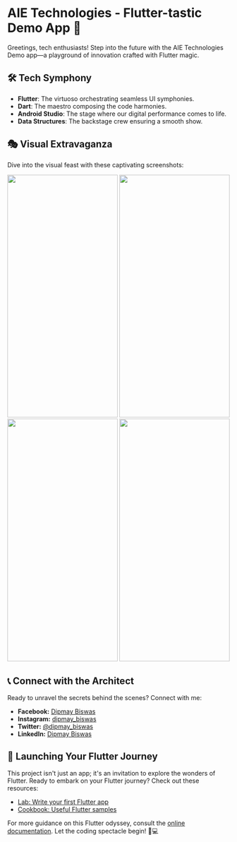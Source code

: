 # AIE Technologies - Flutter-tastic Demo App 🚀

Greetings, tech enthusiasts! Step into the future with the AIE Technologies Demo app—a playground of innovation crafted with Flutter magic.

## 🛠️ Tech Symphony

- **Flutter**: The virtuoso orchestrating seamless UI symphonies.
- **Dart**: The maestro composing the code harmonies.
- **Android Studio**: The stage where our digital performance comes to life.
- **Data Structures**: The backstage crew ensuring a smooth show.

## 🎭 Visual Extravaganza

Dive into the visual feast with these captivating screenshots:

<img src="https://github.com/dipmay-biswas/AIE-Technologies-Demo/assets/127662809/74a0883d-5af7-48ff-b1cc-061239b5cdeb" width="250" height="550">
<img src="https://github.com/dipmay-biswas/AIE-Technologies-Demo/assets/127662809/a5627902-0482-40ae-95c2-4c4843c8a9c3" width="250" height="550">
<img src="https://github.com/dipmay-biswas/AIE-Technologies-Demo/assets/127662809/1c951125-a2d1-4464-b1f0-a793d477654a" width="250" height="550">
<img src="https://github.com/dipmay-biswas/AIE-Technologies-Demo/assets/127662809/7a7c8520-a1cc-4b5d-908d-292e3be882d7" width="250" height="550">

## 📞 Connect with the Architect

Ready to unravel the secrets behind the scenes? Connect with me:

- **Facebook:** [Dipmay Biswas](https://www.facebook.com/dipmay.biswas.1)
- **Instagram:** [dipmay_biswas](https://www.instagram.com/dipmay_biswas/)
- **Twitter:** [@dipmay_biswas](https://twitter.com/dipmay_biswas)
- **LinkedIn:** [Dipmay Biswas](https://www.linkedin.com/in/dipmay-biswas-72a374227/)

## 🚀 Launching Your Flutter Journey

This project isn't just an app; it's an invitation to explore the wonders of Flutter. Ready to embark on your Flutter journey? Check out these resources:

- [Lab: Write your first Flutter app](https://docs.flutter.dev/get-started/codelab)
- [Cookbook: Useful Flutter samples](https://docs.flutter.dev/cookbook)

For more guidance on this Flutter odyssey, consult the [online documentation](https://docs.flutter.dev/). Let the coding spectacle begin! 🌈💻

